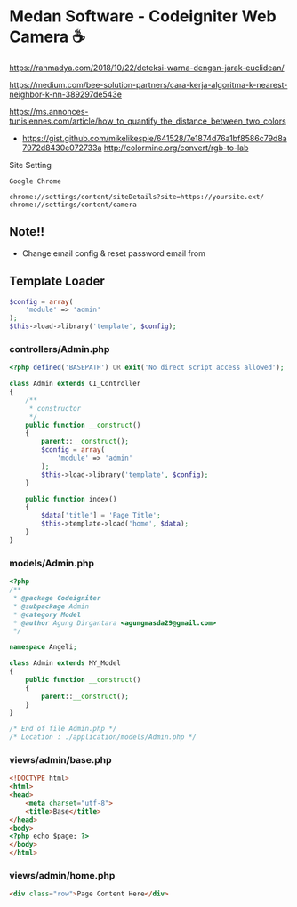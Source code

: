 # Medan Software - Codeigniter Web Camera :coffee:


https://rahmadya.com/2018/10/22/deteksi-warna-dengan-jarak-euclidean/

https://medium.com/bee-solution-partners/cara-kerja-algoritma-k-nearest-neighbor-k-nn-389297de543e

https://ms.annonces-tunisiennes.com/article/how_to_quantify_the_distance_between_two_colors
 - https://gist.github.com/mikelikespie/641528/7e1874d76a1bf8586c79d8a7972d8430e072733a
 http://colormine.org/convert/rgb-to-lab


Site Setting

```text
Google Chrome

chrome://settings/content/siteDetails?site=https://yoursite.ext/
chrome://settings/content/camera
```

## Note!!

- Change email config & reset password email from

## Template Loader

```php
$config = array(
	'module' => 'admin'
);
$this->load->library('template', $config);

```

### controllers/Admin.php

```php
<?php defined('BASEPATH') OR exit('No direct script access allowed');

class Admin extends CI_Controller
{
	/**
	 * constructor
	 */
	public function __construct()
	{
		parent::__construct();
		$config = array(
			'module' => 'admin'
		);
		$this->load->library('template', $config);
	}

	public function index()
	{
		$data['title'] = 'Page Title';
		$this->template->load('home', $data);
	}
}
```

### models/Admin.php

```php
<?php
/**
 * @package Codeigniter
 * @subpackage Admin
 * @category Model
 * @author Agung Dirgantara <agungmasda29@gmail.com>
 */

namespace Angeli;

class Admin extends MY_Model
{
	public function __construct()
	{
		parent::__construct();
	}
}

/* End of file Admin.php */
/* Location : ./application/models/Admin.php */
```

### views/admin/base.php

```html
<!DOCTYPE html>
<html>
<head>
	<meta charset="utf-8">
	<title>Base</title>
</head>
<body>
<?php echo $page; ?>
</body>
</html>
```

### views/admin/home.php

```html
<div class="row">Page Content Here</div>
```